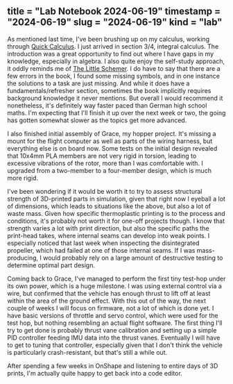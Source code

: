 title = "Lab Notebook 2024-06-19"
timestamp = "2024-06-19"
slug = "2024-06-19"
kind = "lab"
---

As mentioned last time, I've been brushing up on my calculus, working 
through [Quick Calculus][calc]. I just arrived in section 3/4, integral 
calculus. The introduction was a great opportunity to find out where I have 
gaps in my knowledge, especially in algebra. I also quite enjoy the 
self-study approach, it oddly reminds me of [The Little Schemer][scheme]. I 
do have to say that there are a few errors in the book, I found some missing 
symbols, and in one instance the solutions to a task are just missing. And 
while it does have a fundamentals/refresher section, sometimes the book 
implicitly requires background knowledge it never mentions. But overall I 
would recommend it nonetheless, it's definitely way faster paced than German 
high school maths. I'm expecting that I'll finish it up over the next week 
or two, the going has gotten somewhat slower as the topics get more advanced.

I also finished initial assembly of Grace, my hopper project. It's missing a 
mount for the flight computer as well as parts of the wiring harness, but 
everything else is on board now. Some tests on the initial design revealed 
that 10x4mm PLA members are not very rigid in torsion, leading to excessive 
vibrations of the rotor, more than I was comfortable with. I upgraded from a 
two-member to a four-member design, which is much more rigid.

I've been wondering if it would be worth it to try to assess structural 
strength of 3D-printed parts in simulation, given that right now I eyeball a 
lot of dimensions, which leads to situations like the above, but also a lot 
of waste mass. Given how specific thermoplastic printing is to the process 
and conditions, it's probably not worth it for one-off projects though. I 
know that strength varies a lot with print direction, but also the specific 
paths the print-head takes, where internal seams can develop into weak 
points. I especially noticed that last week when inspecting the 
disintegrated propeller, which had failed at one of those internal seams. If 
I was mass-producing, I would probably rely on a large amount of destructive 
testing to determine optimal part design.

Coming back to Grace, I've managed to perform the first tiny test-hop under 
its own power, which is a huge milestone. I was using external control via a 
wire, but confirmed that the vehicle has enough thrust to lift off at least 
within the area of the ground effect. With this out of the way, the next 
couple of weeks I will focus on firmware, not a lot of which is done yet. I 
have basic versions of throttle and servo control, which were used for the 
test hop, but nothing resembling an actual flight software. The first thing 
I'll try to get done is probably thrust vane calibration and setting up a 
simple PID controller feeding IMU data into the thrust vanes. Eventually I 
will have to get to tuning that controller, especially given that I don't 
think the vehicle is particularly crash-resistant, but that's still a while out.

After spending a few weeks in OnShape and listening to entire days of 3D 
prints, I'm actually quite happy to get back into a code editor.

[calc]: https://www.goodreads.com/book/show/61285811-quick-calculus
[scheme]: https://www.goodreads.com/book/show/548914.The_Little_Schemer
